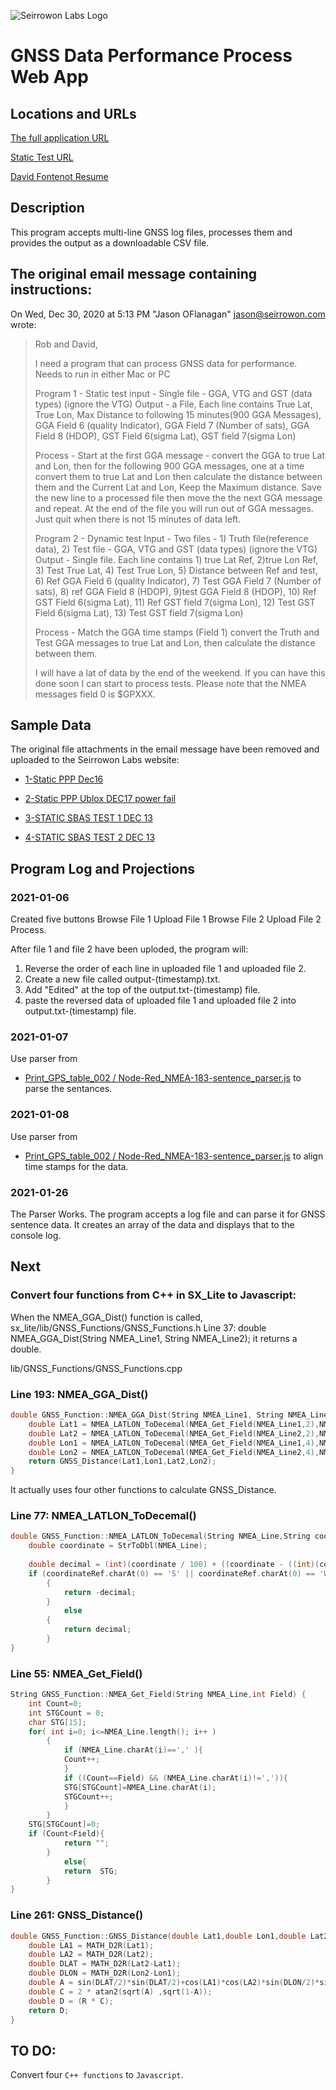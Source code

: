 ![Seirrowon Labs Logo](http://seirrowon.com/images/seirrowon_logo.png)

# GNSS Data Performance Process Web App

## Locations and URLs
[The full application URL](http://seirrowon.com/GNSS_data_performance_process_web_app/index.html)

[Static Test URL](http://seirrowon.com/GNSS_data_performance_process_web_app/static.html)

[David Fontenot Resume](https://docs.google.com/document/d/1WP2OgJBuHUMg81mueckJq3ZMlo6vZQf2NSAEx2ehSK0)

## Description
This program accepts multi-line GNSS log files, processes them and provides the output as a downloadable CSV file.

## The original email message containing instructions:
On Wed, Dec 30, 2020 at 5:13 PM "Jason OFlanagan" <jason@seirrowon.com> wrote:
> Rob and David,
>
> I need a program that can process GNSS data for performance. Needs to run in either Mac or PC
>
> Program 1 - Static test
> 	input - Single file - GGA, VTG and GST (data types) (ignore the VTG)
> 	Output - a File, Each line contains True Lat, True Lon, Max Distance to following 15 minutes(900 GGA Messages), GGA Field 6 (quality Indicator), GGA Field 7 (Number of sats), GGA Field 8 (HDOP), GST Field 6(sigma Lat), GST field 7(sigma Lon)
>
> 	Process - Start at the first GGA message - convert the GGA to true Lat and Lon, then for the following 900 GGA messages, one at a time convert them to true Lat and Lon then calculate the distance between them and the Current Lat and Lon, Keep the Maximum distance. Save the new line to a processed file then move the the next GGA message and repeat. At the end of the file you will run out of GGA messages. Just quit when there is not 15 minutes of data left.
>
>
> Program 2 - Dynamic test
> 	Input  - Two files - 1) Truth file(reference data), 2) Test file - GGA, VTG and GST (data types) (ignore the VTG)
> 	Output - Single file. Each line contains 1) true Lat Ref, 2)true Lon Ref, 3) Test True Lat, 4) Test True Lon, 5)  Distance between Ref and test, 6) Ref GGA Field 6 (quality Indicator), 7) Test GGA Field 7 (Number of sats), 8) ref GGA Field 8 (HDOP), 9)test GGA Field 8 (HDOP), 10) Ref GST Field 6(sigma Lat), 11) Ref GST field 7(sigma Lon), 12) Test GST Field 6(sigma Lat), 13) Test GST field 7(sigma Lon) 
>
> 	Process - Match the GGA time stamps (Field 1) convert the Truth and Test GGA messages to true Lat and Lon, then calculate the distance between them. 
>
> I will have a lat of data by the end of the weekend. If you can have this done soon I can start to process tests.
> Please note that the NMEA messages field 0 is $GPXXX.


## Sample Data
The original file attachments in the email message have been removed and uploaded to the Seirrowon Labs website:

* [1-Static PPP Dec16](http://seirrowon.com/GNSS_data_performance_process_web_app/1-Static_PPP_Dec16.log)

* [2-Static PPP Ublox DEC17 power fail](http://seirrowon.com/GNSS_data_performance_process_web_app/2-Static_PPP_Ublox_DEC17_power_fail.log)

* [3-STATIC SBAS TEST 1 DEC 13](http://seirrowon.com/GNSS_data_performance_process_web_app/3-STATIC_SBAS_TEST_1_DEC_13.log)

* [4-STATIC SBAS TEST 2 DEC 13](http://seirrowon.com/GNSS_data_performance_process_web_app/4-STATIC_SBAS_TEST_2_DEC_13.log)

## Program Log and Projections

### 2021-01-06
Created five buttons
Browse File 1
Upload File 1
Browse File 2
Upload File 2
Process.

After file 1 and file 2 have been uploded, the program will:
1) Reverse the order of each line in uploaded file 1 and uploaded file 2.
2) Create a new file called output-(timestamp).txt.
3) Add "Edited" at the top of the output.txt-(timestamp) file.
4) paste the reversed data of uploaded file 1 and uploaded file 2 into output.txt-(timestamp) file.

### 2021-01-07
Use parser from
* [Print_GPS_table_002 / Node-Red_NMEA-183-sentence_parser.js](https://github.com/font21/Print_GPS_table_002)
to parse the sentances.

### 2021-01-08

Use parser from
* [Print_GPS_table_002 / Node-Red_NMEA-183-sentence_parser.js](https://github.com/font21/Print_GPS_table_002)
to align time stamps for the data.

### 2021-01-26
The Parser Works. The program accepts a log file and can parse it for GNSS sentence data. It creates an array of the data and displays that to the console log.

## Next
### Convert four functions from C++ in SX_Lite to Javascript:

When the NMEA_GGA_Dist() function is called,
sx_lite/lib/GNSS_Functions/GNSS_Functions.h
	Line 37: double NMEA_GGA_Dist(String NMEA_Line1, String NMEA_Line2);
		it returns a double.

lib/GNSS_Functions/GNSS_Functions.cpp
### Line 193: NMEA_GGA_Dist()

```C++
double GNSS_Function::NMEA_GGA_Dist(String NMEA_Line1, String NMEA_Line2){
	double Lat1 = NMEA_LATLON_ToDecemal(NMEA_Get_Field(NMEA_Line1,2),NMEA_Get_Field(NMEA_Line1,3));
	double Lat2 = NMEA_LATLON_ToDecemal(NMEA_Get_Field(NMEA_Line2,2),NMEA_Get_Field(NMEA_Line2,3));
	double Lon1 = NMEA_LATLON_ToDecemal(NMEA_Get_Field(NMEA_Line1,4),NMEA_Get_Field(NMEA_Line1,5));
	double Lon2 = NMEA_LATLON_ToDecemal(NMEA_Get_Field(NMEA_Line2,4),NMEA_Get_Field(NMEA_Line2,5));
	return GNSS_Distance(Lat1,Lon1,Lat2,Lon2);
}
```

It actually uses four other functions to calculate GNSS_Distance.

### Line 77: NMEA_LATLON_ToDecemal()

```C++
double GNSS_Function::NMEA_LATLON_ToDecemal(String NMEA_Line,String coordinateRef){
	double coordinate = StrToDbl(NMEA_Line);
	
	double decimal = (int)(coordinate / 100) + ((coordinate - ((int)(coordinate / 100) * 100)) / 60);
	if (coordinateRef.charAt(0) == 'S' || coordinateRef.charAt(0) == 'W')
		{
			return -decimal;
		}
			else
		{
			return decimal;
		}
}
```

### Line 55: NMEA_Get_Field()

```C++
String GNSS_Function::NMEA_Get_Field(String NMEA_Line,int Field) {
	int Count=0;
	int STGCount = 0;
	char STG[15]; 
	for( int i=0; i<=NMEA_Line.length(); i++ )
		{
			if (NMEA_Line.charAt(i)==',' ){
			Count++;
			}
			if ((Count==Field) && (NMEA_Line.charAt(i)!=',')){
			STG[STGCount]=NMEA_Line.charAt(i);
			STGCount++;
			}
		}
	STG[STGCount]=0;
	if (Count<Field){
			return "";
		}
			else{
			return  STG;
		}
}
```

### Line 261: GNSS_Distance()

```C++
double GNSS_Function::GNSS_Distance(double Lat1,double Lon1,double Lat2,double Lon2){
	double LA1 = MATH_D2R(Lat1);
	double LA2 = MATH_D2R(Lat2);
	double DLAT = MATH_D2R(Lat2-Lat1);
	double DLON = MATH_D2R(Lon2-Lon1);
	double A = sin(DLAT/2)*sin(DLAT/2)+cos(LA1)*cos(LA2)*sin(DLON/2)*sin(DLON/2);
	double C = 2 * atan2(sqrt(A) ,sqrt(1-A));
	double D = (R * C);
	return D;
}
```

## TO DO:
Convert four `C++ functions` to `Javascript`.